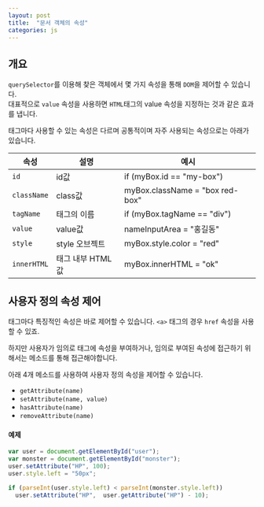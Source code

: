 ```yaml
---
layout: post
title:  "문서 객체의 속성"
categories: js
---
```


## 개요
`querySelector`를 이용해 찾은 객체에서 몇 가지 속성을 통해 `DOM`을 제어할 수 있습니다.  
대표적으로 `value` 속성을 사용하면 `HTML`태그의 value 속성을 지정하는 것과 같은 효과를 냅니다.

태그마다 사용할 수 있는 속성은 다르며 공통적이며 자주 사용되는 속성으로는 아래가 있습니다.

| 속성          | 설명          | 예시                                  |
| ----------- | ----------- | ----------------------------------- |
| `id`        | id값         | if (myBox.id == "my-box")           |
| `className` | class값      | myBox.className = "box red-box"     |
| `tagName`   | 태그의 이름      | if (myBox.tagName == "div")         |
| `value`     | value값      | nameInputArea = "홍길동"               |
| `style`     | style 오브젝트  | myBox.style.color = "red"           |
| `innerHTML` | 태그 내부 HTML값 | myBox.innerHTML = "<span>ok</span>" |



## 사용자 정의 속성 제어
태그마다 특징적인 속성은 바로 제어할 수 있습니다.
`<a>` 태그의 경우 `href` 속성을 사용할 수 있죠.

하지만 사용자가 임의로 태그에 속성을 부여하거나, 임의로 부여된 속성에 접근하기 위해서는 메소드를 통해 접근해야합니다.

아래 4개 메소드를 사용하여 사용자 정의 속성을 제어할 수 있습니다.

- `getAttribute(name)`
- `setAttribute(name, value)`
- `hasAttribute(name)`
- `removeAttribute(name)`



#### 예제
```javascript
var user = document.getElementById("user");
var monster = document.getElementById("monster");
user.setAttribute("HP", 100);
user.style.left = "50px";

if (parseInt(user.style.left) < parseInt(monster.style.left))
  user.setAttribute("HP",  user.getAttribute("HP") - 10);
```

